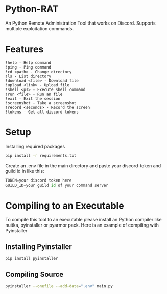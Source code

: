# Python-RAT

An Python Remote Administration Tool that works on Discord.
Supports multiple exploitation commands.

# Features

    !help - Help command
    !ping - Ping command
    !cd <path> - Change directory
    !ls - List directory
    !download <file> - Download file
    !upload <link> - Upload file
    !shell <ps> - Execute shell command
    !run <file> - Run an file
    !exit - Exit the session
    !screenshot - Take a screenshot
    !record <seconds> - Record the screen
    !tokens - Get all discord tokens

# Setup

Installing required packages

```bash
pip install -r requirements.txt
```

Create an .env file in the main directory and paste your discord-token and guild id in like this:

```python
TOKEN=your discord token here
GUILD_ID=your guild id of your command server
```

# Compiling to an Executable

To compile this tool to an executable please install an Python compiler like nuitka, pyinstaller or pyarmor pack.
Here is an example of compiling with Pyinstaller

## Installing Pyinstaller

```bash
pip install pyinstaller
```

## Compiling Source

```bash
pyinstaller --onefile --add-data=".env" main.py 
```